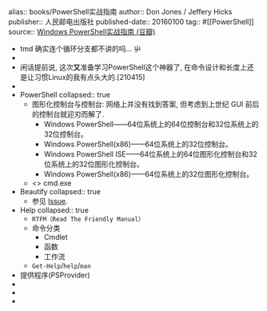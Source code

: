 alias:: books/PowerShell实战指南
author:: Don Jones / Jeffery Hicks
publisher:: 人民邮电出版社
published-date:: 20160100
tag:: #[[PowerShell]]
source:: [Windows PowerShell实战指南 (豆瓣)](https://book.douban.com/subject/26833248/)

- tmd 确实连个循环分支都不讲的吗... 屮
-
- 闲话提前说, 这次**又**准备学习PowerShell这个神器了, 在命令设计和长度上还是让习惯Linux的我有点头大的.[210415]
-
- PowerShell
  collapsed:: true
  - 图形化控制台与控制台: 网络上并没有找到答案, 但考虑到上世纪 GUI 前后的控制台就迎刃而解了.
    - Windows PowerShell——64位系统上的64位控制台和32位系统上的32位控制台。
    - Windows PowerShell(x86)——64位系统上的32位控制台。
    - Windows PowerShell ISE——64位系统上的64位图形化控制台和32位系统上的32位图形化控制台。
    - Windows PowerShell(x86)——64位系统上的32位图形化控制台。
  - <> cmd.exe
- Beautify
  collapsed:: true
  - 参见 [Issue](https://github.com/bGZoCg/bgzocg.github.io/issues/13#issue-867793661).
- Help
  collapsed:: true
  - `RTFM（Read The Friendly Manual）`
  - 命令分类
    - Cmdlet
    - 函数
    - 工作流
  - `Get-Help`/`help`/`man`
- 提供程序(PSProvider)
-
-
-